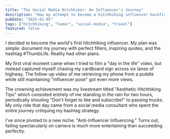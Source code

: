 ```yaml
---
title: "The Social Media Hitchhiker: An Influencer's Journey"
description: "How my attempt to become a hitchhiking influencer backfired spectacularly"
pubDate: "2025-02-05"
tags: ["hitchhiking", "humor", "social-media", "travel"]
featured: false
---
```


I decided to become the world's first hitchhiking influencer. My plan was simple: document my journey with perfect filters, inspiring quotes, and the hashtag #ThumbLife. Reality had other plans.

My first viral moment came when I tried to film a "day in the life" video, but instead captured myself chasing my cardboard sign across six lanes of highway. The follow-up video of me retrieving my phone from a puddle while still maintaining "influencer pose" got even more views.

The crowning achievement was my livestream titled "Aesthetic Hitchhiking Tips" which consisted entirely of me standing in the rain for two hours, periodically shouting "Don't forget to like and subscribe!" to passing trucks. My only ride that day came from a social media consultant who spent the entire journey critiquing my hashtag strategy.

I've since pivoted to a new niche: "Anti-Influencer Influencing." Turns out, failing spectacularly on camera is much more entertaining than succeeding perfectly.

